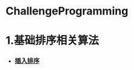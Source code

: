 # ChallengeProgramming

# 1.基础排序相关算法
- ### [插入排序](https://github.com/renxingkai/ChallengeProgramming/blob/master/Sort/InsertionSort.cpp)
